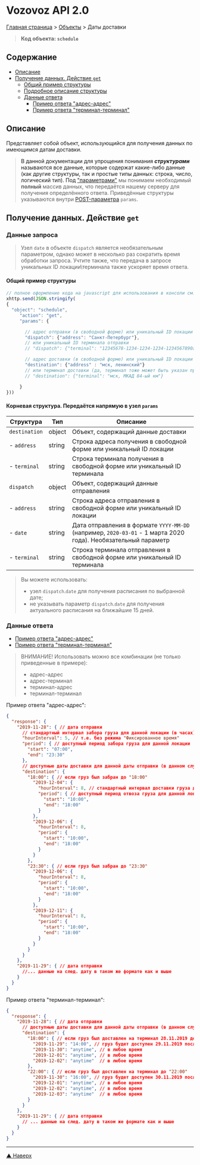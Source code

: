 # <a name="up"/>Vozovoz API 2.0

[Главная страница](/README.md) > [Объекты](index.md) > Даты доставки


> **Код объекта: `schedule`**

## Содержание

* [Описание](#description)
* [Получение данных. Действие `get`](#get)
    * [Общий пример структуры](#get-example)
    * [Подробное описание структуры](#get-struct)
    * [Данные ответа](#get-response)
        * [Пример ответа "адрес-адрес"](#get-response-example-addr-addr)
        * [Пример ответа "терминал-терминал"](#get-response-example-term-term)


## <a name="description"/>Описание

Представляет собой объект, использующийся для получения данных по имеющимся датам доставки.

> В данной документации для упрощения понимания **_структурами_** называются все данные, которые содержат какие-либо данные
> (как другие структуры, так и простые типы данных: строка, число, логический тип).
> Под ["параметрами"](../params/index.md) мы понимаем необходимый **полный** массив данных, что передаётся нашему серверу
> для получения определённого ответа. Приведённые структуры указываются внутри [POST-параметра](../params/post.md) `params`.


## <a name="get"/>Получение данных. Действие `get`


### <a name="get-get"/>Данные запроса

> Узел `date` в объекте `dispatch` является необязательным параметром, однако может в несколько раз сократить время обработки запроса.
> Учтите также, что передача в запросе уникальных ID локации\терминала также ускоряет время ответа.

#### <a name="get-example"/>Общий пример структуры

```javascript
// полное оформление кода на javascript для использования в консоли см. в разделе "Быстрый старт"
xhttp.send(JSON.stringify(
{
  "object": "schedule",
     "action": "get",
     "params": {

       // адрес отправки (в свободной форме) или уникальный ID локации
       "dispatch": {"address": "Санкт-Петербург"},
       // или уникальный ID терминала отправки
       // "dispatch": {"terminal": "12345678-1234-1234-1234-1234567890ab"},

       // адрес доставки (в свободной форме) или уникальный ID локации
       "destination": {"address" : "мск, ленинский"}
       // или терминал доставки (да, терминал тоже может быть указан простым текстом)
       // "destination": {"terminal": "мск, МКАД 84-ый км"}

     }
}))
```

#### <a name="get-struct"/>Корневая структура. Передаётся напрямую в узел `params`

| Структура     | Тип       | Описание |
| ---------     | ---       | -------- |
| `destination` | object    | Объект, содержащий данные доставки |
| - `address`   | string    | Строка адреса получения в свободной форме или уникальный ID локации |
| - `terminal`  | string    | Строка терминала получения в свободной форме или уникальный ID терминала |
| `dispatch`    | object    | Объект, содержащий данные отправления |
| - `address`   | string    | Строка адреса отправления в свободной форме или уникальный ID локации |
| - `date`      | string    | Дата отправления в формате `YYYY-MM-DD` (например, `2020-03-01` - 1 марта 2020 года). Необязательный параметр |
| - `terminal`  | string    | Строка терминала отправления в свободной форме или уникальный ID терминала |

>Вы можете использовать:
>* узел `dispatch`.`date` для получения расписания по выбранной дате;
>* не указывать параметр `dispatch`.`date` для получения актуального расписания на ближайшие 15 дней.


### <a name="get-response"/>Данные ответа

* [Пример ответа "адрес-адрес"](#get-response-example-addr-addr)
* [Пример ответа "терминал-терминал"](#get-response-example-term-term)

> ВНИМАНИЕ! Использовать можно все комбинации (не только приведенные в примере):
> - адрес-адрес
> - адрес-терминал
> - терминал-адрес
> - терминал-терминал

<a name="get-response-example-addr-addr"/>Пример ответа "адрес-адрес":

```json
{
  "response": {
    "2019-11-28": { // дата отправки
      // стандартный интервал забора груза для данной локации (в часах)
      "hourInterval": 5, // т.е. без режима "Фиксированное время"
      "period": { // доступный период забора груза для данной локации
        "start": "07:00",
        "end": "23:30"
      },
      // доступные даты доставки для данной даты отправки (в данном случае "2019-11-28")
      "destination": {
        "18:00": { // если груз был забран до "18:00"
          "2019-12-04": {
            "hourInterval": 8, // стандартный интервал доставки груза для данной локации (в часах)
            "period": { // доступный период отвоза груза для данной локации
              "start": "10:00",
              "end": "18:00"
            }
          },
          "2019-12-06": {
            "hourInterval": 8,
            "period": {
              "start": "10:00",
              "end": "18:00"
            }
          }
        },
        "23:30": { // если груз был забран до "23:30"
          "2019-12-06": {
            "hourInterval": 8,
            "period": {
              "start": "10:00",
              "end": "18:00"
            }
          },
          "2019-12-11": {
            "hourInterval": 8,
            "period": {
              "start": "10:00",
              "end": "18:00"
            }
          }
        }
      }
    },
    "2019-11-29": { // дата отправки
      //... данные на след. дату в таком же формате как и выше
    }
  }
}
```

<a name="get-response-example-term-term"/>Пример ответа "терминал-терминал":

```json
{
  "response": {
    "2019-11-28": { // дата отправки
      // доступные даты доставки для данной даты отправки (в данном случае "2019-11-28")
      "destination": {
        "18:00": { // если груз был доставлен на терминал 28.11.2019 до "18:00"
          "2019-11-29": "14:00", // груз будет доступен 29.11.2019 после "14:00"
          "2019-11-30": "anytime", // в любое время
          "2019-12-01": "anytime", // в любое время
          "2019-12-02": "anytime"  // в любое время
        },
        "22:00": { // если груз был доставлен на терминал до "22:00"
          "2019-11-30": "16:00", // груз будет доступен 30.11.2019 после "16:00"
          "2019-12-01": "anytime", // в любое время
          "2019-12-02": "anytime", // в любое время
          "2019-12-03": "anytime"  // в любое время
        }
      }
    },
    "2019-11-29": { // дата отправки
      // ... данные на след. дату в таком же формате как и выше
    }
  }
}
```

***
[▲ Наверх](#up)